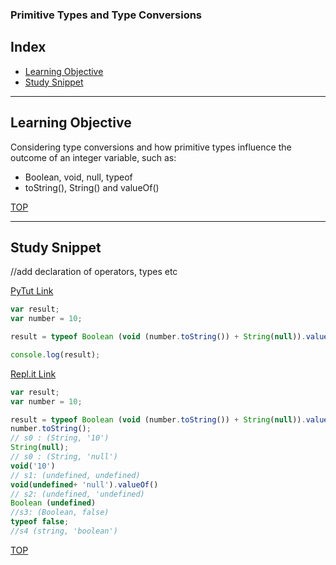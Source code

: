 ### Primitive Types and Type Conversions

## Index
* [Learning Objective](#learning-objective)
* [Study Snippet](#study-snippet)

___

## Learning Objective
 Considering type conversions and how primitive types influence the outcome of an integer variable, such as:
  * Boolean, void, null, typeof
  * toString(), String() and valueOf()
 
[TOP](#index)

___
 
## Study Snippet
//add declaration of operators, types etc

[PyTut Link](http://www.pythontutor.com/javascript.html#code=var%20result%3B%0Avar%20number%20%3D%2010%3B%0A%0Aresult%20%3D%20typeof%20Boolean%20%28void%20%28number.toString%28%29%29%20%2B%20String%28null%29%29.valueOf%28%29%3B%0A%0Aconsole.log%28result%29%3B&curInstr=4&mode=display&origin=opt-frontend.js&py=js&rawInputLstJSON=%5B%5D)

````js
var result;
var number = 10;

result = typeof Boolean (void (number.toString()) + String(null)).valueOf();

console.log(result);

````

[Repl.it Link](https://repl.it/@Joaoviana/UnimportantNaivePdf)
````js
var result;
var number = 10;

result = typeof Boolean (void (number.toString()) + String(null)).valueOf();
number.toString();
// s0 : (String, '10')
String(null);
// s0 : (String, 'null')
void('10')
// s1: (undefined, undefined)
void(undefined+ 'null').valueOf()
// s2: (undefined, 'undefined)
Boolean (undefined)
//s3: (Boolean, false)
typeof false;
//s4 (string, 'boolean')
````
[TOP](#index)
